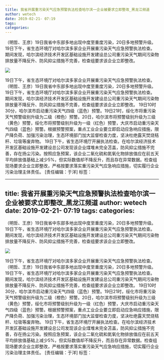 ```yaml
---
title: 我省开展重污染天气应急预警执法检查哈尔滨一企业被要求立即整改_黑龙江频道
author: wetech
date: 2019-02-21- 07:19
tags: 
categories: 
---
```

（明哲、王彦）19日我省中东部多地出现中度至重度污染，20日多地预警升级。19日下午，省生态环境厅对哈尔滨多家企业开展重污染天气应急预警执法检查。期间发现，哈尔滨经济技术开发区基础设施开发建设总公司重污染天气期间污染物排放量不降反升、防风抑尘措施不完善，检查组要求该企业立即整改。
<!-- more -->
                
<img align="center" border="0" src="http://p2.ifengimg.com/a/2016/0810/204c433878d5cf9size1_w16_h16.png" />
                
            
19日下午，省生态环境厅对哈尔滨多家企业开展重污染天气应急预警执法检查。
（明哲、王彦）19日我省中东部多地出现中度至重度污染，20日多地预警升级。19日下午，省生态环境厅对哈尔滨多家企业开展重污染天气应急预警执法检查。期间发现，哈尔滨经济技术开发区基础设施开发建设总公司重污染天气期间污染物排放量不降反升、防风抑尘措施不完善，检查组要求该企业立即整改。
19日10时30分，哈尔滨市启动重污染天气四级（蓝色）预警。19日21时，绥化市将重污染天气预警级别升级为二级（橙色）预警。20日，哈尔滨市将预警级别升级为三级（黄色）预警，绥化市将预警级别升级为一级（红色）预警，大庆市启动重污染天气四级（蓝色）预警。根据预警预案，重点工业企业要立即启动应急响应措施，限产降负荷、加强污染治理，生态环境部门加大监督检查力度，坚决杜绝露天焚烧秸秆、垃圾等废弃物。
19日下午，省生态环境厅开展执法检查。在哈尔滨经济技术开发区基础设施开发建设总公司发现该企业煤堆未完全苫盖，防风抑尘措施不完善，存在扬尘污染。按照应急预案，该企业二氧化硫和氮氧化物排放值应在前五天平均排放值基础上减少5%，但实际数值却不降反升，而且存在异常数据。检查组现场要求企业立即整改，严格按要求落实重污染天气应急响应措施，切实履行企业污染治理主体责任。
[责任编辑：于洋]
标签：
 
 
 
             
---
title: 我省开展重污染天气应急预警执法检查哈尔滨一企业被要求立即整改_黑龙江频道
author: wetech
date: 2019-02-21- 07:19
tags: 
categories: 
---
（明哲、王彦）19日我省中东部多地出现中度至重度污染，20日多地预警升级。19日下午，省生态环境厅对哈尔滨多家企业开展重污染天气应急预警执法检查。期间发现，哈尔滨经济技术开发区基础设施开发建设总公司重污染天气期间污染物排放量不降反升、防风抑尘措施不完善，检查组要求该企业立即整改。
<!-- more -->
                
<img align="center" border="0" src="http://p2.ifengimg.com/a/2016/0810/204c433878d5cf9size1_w16_h16.png" />
                
            
19日下午，省生态环境厅对哈尔滨多家企业开展重污染天气应急预警执法检查。
（明哲、王彦）19日我省中东部多地出现中度至重度污染，20日多地预警升级。19日下午，省生态环境厅对哈尔滨多家企业开展重污染天气应急预警执法检查。期间发现，哈尔滨经济技术开发区基础设施开发建设总公司重污染天气期间污染物排放量不降反升、防风抑尘措施不完善，检查组要求该企业立即整改。
19日10时30分，哈尔滨市启动重污染天气四级（蓝色）预警。19日21时，绥化市将重污染天气预警级别升级为二级（橙色）预警。20日，哈尔滨市将预警级别升级为三级（黄色）预警，绥化市将预警级别升级为一级（红色）预警，大庆市启动重污染天气四级（蓝色）预警。根据预警预案，重点工业企业要立即启动应急响应措施，限产降负荷、加强污染治理，生态环境部门加大监督检查力度，坚决杜绝露天焚烧秸秆、垃圾等废弃物。
19日下午，省生态环境厅开展执法检查。在哈尔滨经济技术开发区基础设施开发建设总公司发现该企业煤堆未完全苫盖，防风抑尘措施不完善，存在扬尘污染。按照应急预案，该企业二氧化硫和氮氧化物排放值应在前五天平均排放值基础上减少5%，但实际数值却不降反升，而且存在异常数据。检查组现场要求企业立即整改，严格按要求落实重污染天气应急响应措施，切实履行企业污染治理主体责任。
[责任编辑：于洋]
标签：
 
 
 
             
